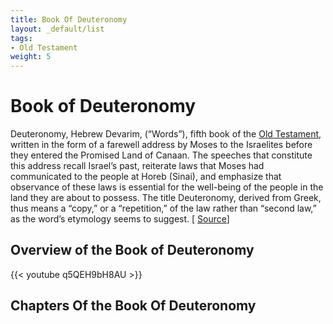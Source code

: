 ```yaml
---
title: Book Of Deuteronomy
layout: _default/list
tags:
- Old Testament
weight: 5
---
```

# Book of Deuteronomy

Deuteronomy, Hebrew Devarim, (“Words”), fifth book of the [Old Testament](/tags/old-testament/), written in the form of a farewell address by Moses to the Israelites before they entered the Promised Land of Canaan. The speeches that constitute this address recall Israel’s past, reiterate laws that Moses had communicated to the people at Horeb (Sinai), and emphasize that observance of these laws is essential for the well-being of the people in the land they are about to possess. The title Deuteronomy, derived from Greek, thus means a “copy,” or a “repetition,” of the law rather than “second law,” as the word’s etymology seems to suggest. [ [Source](https://www.britannica.com/topic/Deuteronomy)]

## Overview of the Book of Deuteronomy
{{< youtube q5QEH9bH8AU >}}

## Chapters Of the Book Of Deuteronomy
